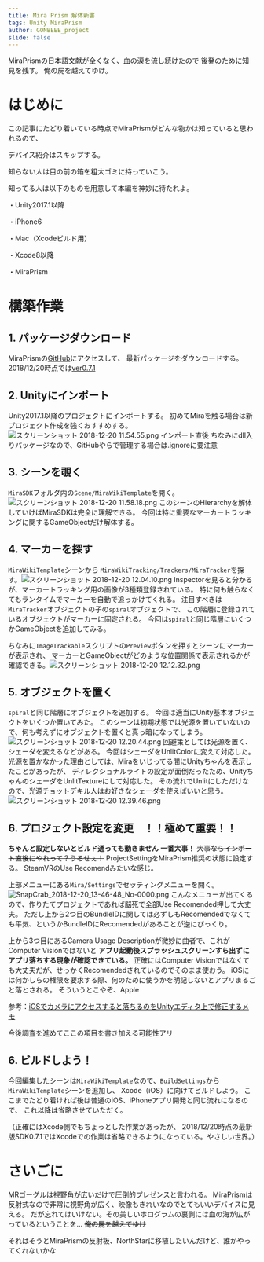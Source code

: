 ```yaml
---
title: Mira Prism 解体新書
tags: Unity MiraPrism
author: GONBEEE_project
slide: false
---
```

MiraPrismの日本語文献が全くなく、血の涙を流し続けたので
後発のために知見を残す。
俺の屍を越えてゆけ。

# はじめに
この記事にたどり着いている時点でMiraPrismがどんな物かは知っていると思われるので、

デバイス紹介はスキップする。

知らない人は目の前の箱を粗大ゴミに持っていこう。

知ってる人は以下のものを用意して本編を神妙に待たれよ。

・Unity2017.1以降

・iPhone6

・Mac（Xcodeビルド用）

・Xcode8以降

・MiraPrism

# 構築作業
## 1. パッケージダウンロード
MiraPrismの[GitHub](https://github.com/miralabs/mira-unity-sdk)にアクセスして、
最新パッケージをダウンロードする。
2018/12/20時点では[ver0.7.1](https://github.com/miralabs/mira-unity-sdk/releases)

## 2. Unityにインポート
Unity2017.1以降のプロジェクトにインポートする。
初めてMiraを触る場合は新プロジェクト作成を強くおすすめする。
![スクリーンショット 2018-12-20 11.54.55.png](https://qiita-image-store.s3.amazonaws.com/0/241210/330b10bc-01f8-0a04-0451-14d3c129a79b.png)
インポート直後
ちなみにdll入りパッケージなので、GitHubやらで管理する場合は.ignoreに要注意

## 3. シーンを覗く
`MiraSDK`フォルダ内の`Scene/MiraWikiTemplate`を開く。
![スクリーンショット 2018-12-20 11.58.18.png](https://qiita-image-store.s3.amazonaws.com/0/241210/837f3d36-8052-efb2-c36b-6a8d5ed018db.png)
このシーンのHierarchyを解体していけばMiraSDKは完全に理解できる。
今回は特に重要なマーカートラッキングに関するGameObjectだけ解体する。

## 4. マーカーを探す
`MiraWikiTemplate`シーンから
`MiraWikiTracking/Trackers/MiraTracker`を探す。![スクリーンショット 2018-12-20 12.04.10.png](https://qiita-image-store.s3.amazonaws.com/0/241210/43b3c63c-c0b8-1d1b-14fb-d6864bf94f4f.png)
Inspectorを見ると分かるが、マーカートラッキング用の画像が3種類登録されている。
特に何も触らなくてもランタイムでマーカーを自動で追っかけてくれる。
注目すべきは`MiraTracker`オブジェクトの子の`spiral`オブジェクトで、
この階層に登録されているオブジェクトがマーカーに固定される。
今回は`spiral`と同じ階層にいくつかGameObjectを追加してみる。

ちなみに`ImageTrackable`スクリプトの`Preview`ボタンを押すとシーンにマーカーが表示され、
マーカーとGameObjectがどのような位置関係で表示されるかが確認できる。![スクリーンショット 2018-12-20 12.12.32.png](https://qiita-image-store.s3.amazonaws.com/0/241210/120f28c4-fa62-a468-93ad-4240923fb4be.png)

## 5. オブジェクトを置く
`spiral`と同じ階層にオブジェクトを追加する。
今回は適当にUnity基本オブジェクトをいくつか置いてみた。
このシーンは初期状態では光源を置いていないので、何も考えずにオブジェクトを置くと真っ暗になってしまう。![スクリーンショット 2018-12-20 12.20.44.png](https://qiita-image-store.s3.amazonaws.com/0/241210/09a96105-1054-25bd-7eb4-6f81071c0b2b.png)
回避策としては光源を置く、シェーダを変えるなどがある。
今回はシェーダをUnlitColorに変えて対応した。
光源を置かなかった理由としては、Miraをいじってる間にUnityちゃんを表示したことがあったが、
ディレクショナルライトの設定が面倒だったため、UnityちゃんのシェーダをUnlitTextureにして対応した。
その流れでUnlitにしただけなので、光源チョットデキル人はお好きなシェーダを使えばいいと思う。
![スクリーンショット 2018-12-20 12.39.46.png](https://qiita-image-store.s3.amazonaws.com/0/241210/05334c89-1ea3-007f-6ca6-e5fda0d1d9a5.png)

## 6. プロジェクト設定を変更　！！極めて重要！！
**ちゃんと設定しないとビルド通っても動きません**
**一番大事！**
~~大事ならインポート直後にやれって？うるせぇ！~~
ProjectSettingをMiraPrism推奨の状態に設定する。
SteamVRのUse Recomendみたいな感じ。

上部メニューにある`Mira/Settings`でセッティングメニューを開く。
![SnapCrab_2018-12-20_13-46-48_No-0000.png](https://qiita-image-store.s3.amazonaws.com/0/241210/0421780b-0e9e-938b-712a-05252110cf3b.png)
こんなメニューが出てくるので、作りたてプロジェクトであれば脳死で全部Use Recomended押して大丈夫。
ただし上から2つ目のBundleIDに関しては必ずしもRecomendedでなくても平気、というかBundleIDにRecomendedがあることが逆にびっくり。

上から3つ目にあるCamera Usage Descriptionが微妙に曲者で、これがComputer Visionではないと
**アプリ起動後スプラッシュスクリーンすら出ずにアプリ落ちする現象が確認できている。**
正確にはComputer Visionではなくても大丈夫だが、せっかくRecomendedされているのでそのまま使おう。
iOSには何かしらの権限を要求する際、何のために使うかを明記しないとアプリまるごと落とされる。
そういうとこやぞ、Apple

参考：[iOSでカメラにアクセスすると落ちるのをUnityエディタ上で修正するメモ](https://qiita.com/JunSuzukiJapan/items/e7c04072ac5e83fa6595)

今後調査を進めてここの項目を書き加える可能性アリ

## 6. ビルドしよう！
今回編集したシーンは`MiraWikiTemplate`なので、`BuildSettings`から`MiraWikiTemplate`シーンを追加し、
Xcode（iOS）に向けてビルドしよう。
ここまでたどり着ければ後は普通のiOS、iPhoneアプリ開発と同じ流れになるので、
これ以降は省略させていただく。

（正確にはXcode側でもちょっとした作業があったが、
2018/12/20時点の最新版SDK0.7.1ではXcodeでの作業は省略できるようになっている。やさしい世界。）

# さいごに
MRゴーグルは視野角が広いだけで圧倒的プレゼンスと言われる。
MiraPrismは反射式なので非常に視野角が広く、映像もきれいなのでとてもいいデバイスに見える。
だが忘れてはいけない。その美しいホログラムの裏側には血の海が広がっているということを...
~~俺の屍を越えてゆけ~~

それはそうとMiraPrismの反射板、NorthStarに移植したいんだけど、誰かやってくれないかな



